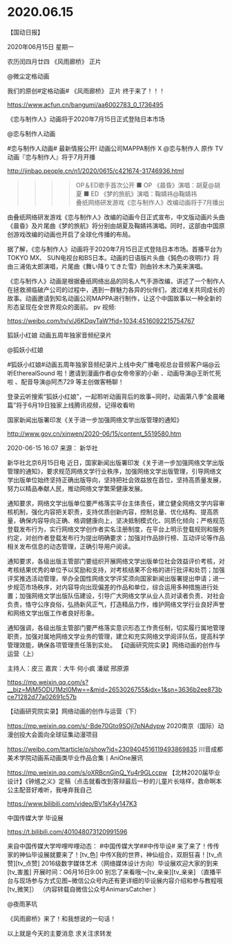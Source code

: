 # 2020.06.15

【国动日报】

2020年06月15日  星期一

农历闰四月廿四
 《风雨廊桥》 正片

@微尘定格动画 

我们的原创#定格动画# 《风雨廊桥》 正片 终于来了！！！

https://www.acfun.cn/bangumi/aa6002783_0_1736495


《恋与制作人》动画将于2020年7月15日正式登陆日本市场

@恋与制作人动画     

#恋与制作人动画# 最新情报公开!
动画公司MAPPA制作 X @恋与制作人 原作
TV动画『恋与制作人』将于7月开播

http://jinbao.people.cn/n1/2020/0615/c421674-31746936.html

>>>>OP＆ED歌手首次公开
■ OP 《晨昏》演唱：胡夏@胡夏
■ ED 《梦的旅航》演唱：鞠婧祎@鞠婧祎                                                            
叠纸网络研发游戏《恋与制作人》改编动画将于7月播出

由叠纸网络研发游戏《恋与制作人》改编的动画今日正式宣布，中文版动画片头曲《晨昏》及片尾曲《梦的旅航》将分别由胡夏及鞠婧祎演唱。同时，这部由中国原创游戏改编的动画也开启了全球化传播的布局。

据了解，《恋与制作人》动画将于2020年7月15日正式登陆日本市场。首播平台为TOKYO MX、 SUN电视台和BS日本。动画的日语版片头曲《鈍色の夜明け》将由三浦佑太郎演唱，片尾曲《舞い降りてきた雪》则由铃木木乃美来演唱。

《恋与制作人》动画是根据叠纸网络出品的同名人气手游改编，讲述了一个制作人在拯救濒临破产公司的过程中，遇到一群魅力各异的伙伴们，渡过难关共同成长的故事。动画邀请到知名动画公司MAPPA进行制作，让这个中国故事以一种全新的形态呈现在全世界观众的面前。
pv 视频:

https://weibo.com/tv/v/J6KDqyTaW?fid=1034:4516092215754767


狐妖小红娘 动画五周年独家音频纪录片

@狐妖小红娘  

#狐妖小红娘#动画五周年独家音频纪录片上线中央广播电视总台音频客户端@云听EtherealSound 啦！邀请到漫画作者@女帝帝家的小新 、动画导演@王昕忙死啦 、配音导演@阿杰729  等主创做客畅聊！

登录云听搜索“狐妖小红娘”，一起聆听动画背后的故事~同时，动画第八季“金晨曦篇”将于6月19日独家上线腾讯视频，记得收看哟


国家新闻出版署印发《关于进一步加强网络文学出版管理的通知》

http://www.gov.cn/xinwen/2020-06/15/content_5519580.htm

2020-06-15 16:07  来源： 新华社

新华社北京6月15日电 近日，国家新闻出版署印发《关于进一步加强网络文学出版管理的通知》，要求规范网络文学行业秩序，加强网络文学出版管理，引导网络文学出版单位始终坚持正确出版导向，坚持把社会效益放在首位，坚持高质量发展，努力以精品奉献人民，推动网络文学繁荣健康发展。

通知要求，网络文学出版单位要严格落实平台主体责任，建立健全网络文学内容审核机制，强化内容把关职责，支持优质创新内容，控制总量、优化结构、提高质量，确保内容导向正确、格调健康向上，坚决抵制模式化、同质化倾向；严格规范登载发布行为，实行网络文学创作者实名注册制度，在平台上明示登载规则和服务约定，对创作者登载发布行为提出明确要求；加强对作品排行榜、互动评论等作品相关发布信息的动态管理，正确引导用户阅读。

通知要求，各级出版主管部门要组织开展网络文学出版单位社会效益评价考核，对考核结果优秀的单位予以奖励和支持，对考核结果不合格的进行批评和处罚；加强评奖推选活动管理，举办全国性网络文学评奖须向国家新闻出版署提出申请；进一步规范市场秩序，对内容导向出现偏差的作品和单位，综合运用多种措施进行处置；加强网络文学出版队伍建设，引导广大网络文学从业人员对读者负责、对社会负责，恪守公序良俗，弘扬新风正气，打造精品力作，维护网络文学行业良好声誉和网络文学出版工作者良好形象。

通知强调，各级出版主管部门要严格落实意识形态工作责任制，切实履行属地管理职责，加强对属地网络文学业务的管理，建立和充实网络文学阅评队伍，提高科学管理效能，确保各项管理责任落到实处。
 【动画研究院实录】网络动画的创作与运营（上）

主持人：皮三   嘉宾：大牛 何小疯 潘斌 邢原源

https://mp.weixin.qq.com/s?__biz=MjM5ODU1MzI0Mw==&mid=2653026755&idx=1&sn=3636b2ee873bce71282d77a02691c57b

【动画研究院实录】网络动画的创作与运营（下）

https://mp.weixin.qq.com/s/-Bde70Gto9SOjl7pNAdypw
2020南京（国际）动漫创投大会面向全球征集动漫项目

https://weibo.com/ttarticle/p/show?id=2309404516119493869835
川音成都美术学院动画系动画类毕业作品合集丨AniOne展讯

https://mp.weixin.qq.com/s/oXRBcnGjnQ_Yu4r9GLccpw
【北林2020届毕业设计】《钟馗之义》定稿（点击就看改到答辩最后一秒的儿童片长啥样，救命啊本公主配音好难听，我唾弃我自己

https://www.bilibili.com/video/BV1sK4y147K3


中国传媒大学 毕设展

https://t.bilibili.com/401048073120991596

来自中国传媒大学哔哩哔哩动态： #中国传媒大学##中传毕设#
来了来了！传传家的神仙毕设展就要来了！[tv_色]
中传X我的世界，神仙组合，双厨狂喜！[tv_点赞][tv_点赞]
2016级数字媒体艺术（网络媒体设计方向）毕设展欢迎大家的到来[tv_害羞]
开展时间：O6月16日9:00
别忘了来看哦～[tv_亲亲][tv_亲亲]
（直播平台与现场参与方式见图~微信公众号内还有更详细的毕设展内容介绍和参与教程哦[tv_微笑]）
（内容转载自微信公众号AnimarsCatcher ）

@夜雨茅坑   

《风雨廊桥》来了！和我想说的一句话！

                                 
以上就是今天的主要消息
求关注求转发

 